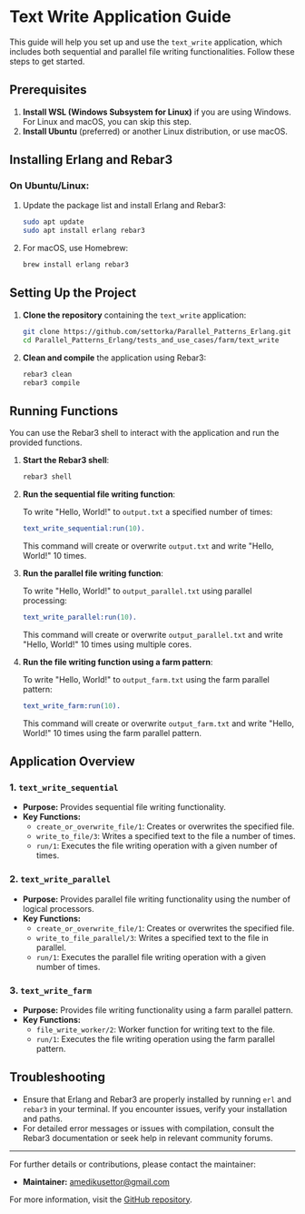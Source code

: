 # Text Write Application Guide

This guide will help you set up and use the `text_write` application, which includes both sequential and parallel file writing functionalities. Follow these steps to get started.

## Prerequisites

1. **Install WSL (Windows Subsystem for Linux)** if you are using Windows. For Linux and macOS, you can skip this step.
2. **Install Ubuntu** (preferred) or another Linux distribution, or use macOS.

## Installing Erlang and Rebar3

### On Ubuntu/Linux:

1. Update the package list and install Erlang and Rebar3:

    ```sh
    sudo apt update
    sudo apt install erlang rebar3
    ```

2. For macOS, use Homebrew:

    ```sh
    brew install erlang rebar3
    ```

## Setting Up the Project

1. **Clone the repository** containing the `text_write` application:

    ```sh
    git clone https://github.com/settorka/Parallel_Patterns_Erlang.git
    cd Parallel_Patterns_Erlang/tests_and_use_cases/farm/text_write
    ```

2. **Clean and compile** the application using Rebar3:

    ```sh
    rebar3 clean
    rebar3 compile
    ```

## Running Functions

You can use the Rebar3 shell to interact with the application and run the provided functions.

1. **Start the Rebar3 shell**:

    ```sh
    rebar3 shell
    ```

2. **Run the sequential file writing function**:

   To write "Hello, World!" to `output.txt` a specified number of times:

    ```erlang
    text_write_sequential:run(10).
    ```

   This command will create or overwrite `output.txt` and write "Hello, World!" 10 times.

3. **Run the parallel file writing function**:

   To write "Hello, World!" to `output_parallel.txt` using parallel processing:

    ```erlang
    text_write_parallel:run(10).
    ```

   This command will create or overwrite `output_parallel.txt` and write "Hello, World!" 10 times using multiple cores.

4. **Run the file writing function using a farm pattern**:

   To write "Hello, World!" to `output_farm.txt` using the farm parallel pattern:

    ```erlang
    text_write_farm:run(10).
    ```

   This command will create or overwrite `output_farm.txt` and write "Hello, World!" 10 times using the farm parallel pattern.

## Application Overview

### 1. `text_write_sequential`

- **Purpose:** Provides sequential file writing functionality.
- **Key Functions:**
  - `create_or_overwrite_file/1`: Creates or overwrites the specified file.
  - `write_to_file/3`: Writes a specified text to the file a number of times.
  - `run/1`: Executes the file writing operation with a given number of times.

### 2. `text_write_parallel`

- **Purpose:** Provides parallel file writing functionality using the number of logical processors.
- **Key Functions:**
  - `create_or_overwrite_file/1`: Creates or overwrites the specified file.
  - `write_to_file_parallel/3`: Writes a specified text to the file in parallel.
  - `run/1`: Executes the parallel file writing operation with a given number of times.

### 3. `text_write_farm`

- **Purpose:** Provides file writing functionality using a farm parallel pattern.
- **Key Functions:**
  - `file_write_worker/2`: Worker function for writing text to the file.
  - `run/1`: Executes the file writing operation using the farm parallel pattern.

## Troubleshooting

- Ensure that Erlang and Rebar3 are properly installed by running `erl` and `rebar3` in your terminal. If you encounter issues, verify your installation and paths.
- For detailed error messages or issues with compilation, consult the Rebar3 documentation or seek help in relevant community forums.

---

For further details or contributions, please contact the maintainer:

- **Maintainer:** [amedikusettor@gmail.com](mailto:amedikusettor@gmail.com)

For more information, visit the [GitHub repository](https://github.com/settorka/Parallel_Patterns_Erlang).
